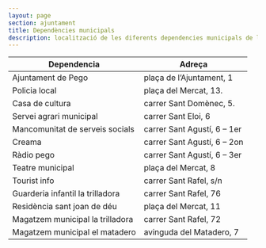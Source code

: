 ```yaml
---
layout: page
section: ajuntament
title: Dependències municipals
description: localització de les diferents dependencies municipals de l'ajuntament de Pego
---
```


Dependencia                     | Adreça
--------------------------------|--------------
Ajuntament de Pego              | plaça de l’Ajuntament, 1
Policia local                   | plaça del Mercat, 13.
Casa de cultura                 | carrer Sant Domènec, 5.
Servei agrari municipal         | carrer Sant Eloi, 6
Mancomunitat de serveis socials | carrer Sant Agustí, 6 – 1er
Creama                          | carrer Sant Agustí, 6 – 2on
Ràdio pego                      | carrer Sant Agustí, 6 – 3er
Teatre municipal                | plaça del Mercat, 8
Tourist info                    | carrer Sant Rafel, s/n
Guarderia infantil la trilladora| carrer Sant Rafel, 76
Residència sant joan de déu     | plaça del Mercat, 11
Magatzem municipal la trilladora| carrer Sant Rafel, 72
Magatzem municipal el matadero  | avinguda del Matadero, 7